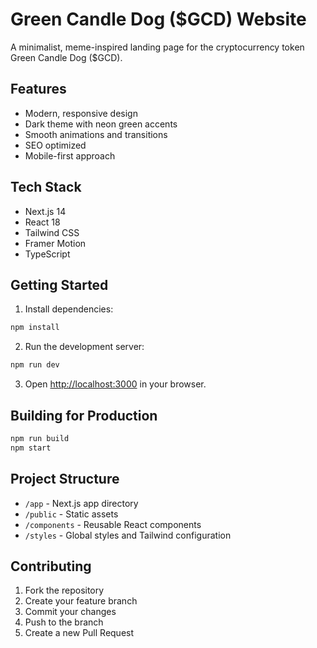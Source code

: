 # Green Candle Dog ($GCD) Website

A minimalist, meme-inspired landing page for the cryptocurrency token Green Candle Dog ($GCD).

## Features

- Modern, responsive design
- Dark theme with neon green accents
- Smooth animations and transitions
- SEO optimized
- Mobile-first approach

## Tech Stack

- Next.js 14
- React 18
- Tailwind CSS
- Framer Motion
- TypeScript

## Getting Started

1. Install dependencies:
```bash
npm install
```

2. Run the development server:
```bash
npm run dev
```

3. Open [http://localhost:3000](http://localhost:3000) in your browser.

## Building for Production

```bash
npm run build
npm start
```

## Project Structure

- `/app` - Next.js app directory
- `/public` - Static assets
- `/components` - Reusable React components
- `/styles` - Global styles and Tailwind configuration

## Contributing

1. Fork the repository
2. Create your feature branch
3. Commit your changes
4. Push to the branch
5. Create a new Pull Request 